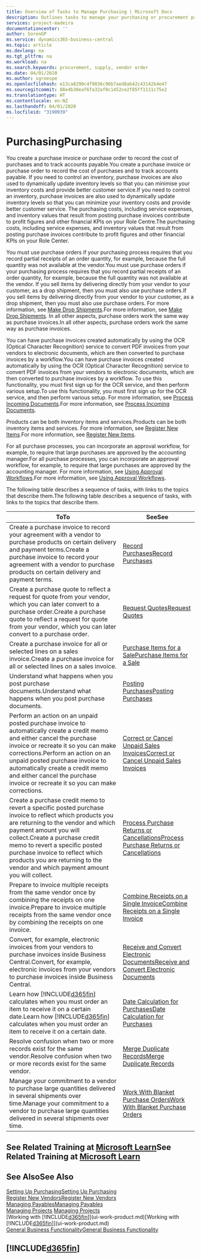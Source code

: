```yaml
---
title: Overview of Tasks to Manage Purchasing | Microsoft Docs
description: Outlines tasks to manage your purchasing or procurement processes, including how purchase invoices and purchase orders work.
services: project-madeira
documentationcenter: ''
author: SorenGP
ms.service: dynamics365-business-central
ms.topic: article
ms.devlang: na
ms.tgt_pltfrm: na
ms.workload: na
ms.search.keywords: procurement, supply, vendor order
ms.date: 04/01/2020
ms.author: sgroespe
ms.openlocfilehash: e13ca8290c4f9036c96b7aed8ab42c43142b4e47
ms.sourcegitcommit: 88e4b30eaf6fa32af0c1452ce2f85ff1111c75e2
ms.translationtype: HT
ms.contentlocale: en-NZ
ms.lasthandoff: 04/01/2020
ms.locfileid: "3190939"
---
```

# <a name="purchasing"></a><span data-ttu-id="5f51a-103">Purchasing</span><span class="sxs-lookup"><span data-stu-id="5f51a-103">Purchasing</span></span>
<span data-ttu-id="5f51a-104">You create a purchase invoice or purchase order to record the cost of purchases and to track accounts payable.</span><span class="sxs-lookup"><span data-stu-id="5f51a-104">You create a purchase invoice or purchase order to record the cost of purchases and to track accounts payable.</span></span> <span data-ttu-id="5f51a-105">If you need to control an inventory, purchase invoices are also used to dynamically update inventory levels so that you can minimise your inventory costs and provide better customer service.</span><span class="sxs-lookup"><span data-stu-id="5f51a-105">If you need to control an inventory, purchase invoices are also used to dynamically update inventory levels so that you can minimize your inventory costs and provide better customer service.</span></span> <span data-ttu-id="5f51a-106">The purchasing costs, including service expenses, and inventory values that result from posting purchase invoices contribute to profit figures and other financial KPIs on your Role Centre.</span><span class="sxs-lookup"><span data-stu-id="5f51a-106">The purchasing costs, including service expenses, and inventory values that result from posting purchase invoices contribute to profit figures and other financial KPIs on your Role Center.</span></span>

<span data-ttu-id="5f51a-107">You must use purchase orders if your purchasing process requires that you record partial receipts of an order quantity, for example, because the full quantity was not available at the vendor.</span><span class="sxs-lookup"><span data-stu-id="5f51a-107">You must use purchase orders if your purchasing process requires that you record partial receipts of an order quantity, for example, because the full quantity was not available at the vendor.</span></span> <span data-ttu-id="5f51a-108">If you sell items by delivering directly from your vendor to your customer, as a drop shipment, then you must also use purchase orders.</span><span class="sxs-lookup"><span data-stu-id="5f51a-108">If you sell items by delivering directly from your vendor to your customer, as a drop shipment, then you must also use purchase orders.</span></span> <span data-ttu-id="5f51a-109">For more information, see [Make Drop Shipments](sales-how-drop-shipment.md).</span><span class="sxs-lookup"><span data-stu-id="5f51a-109">For more information, see [Make Drop Shipments](sales-how-drop-shipment.md).</span></span> <span data-ttu-id="5f51a-110">In all other aspects, purchase orders work the same way as purchase invoices.</span><span class="sxs-lookup"><span data-stu-id="5f51a-110">In all other aspects, purchase orders work the same way as purchase invoices.</span></span>

<span data-ttu-id="5f51a-111">You can have purchase invoices created automatically by using the OCR (Optical Character Recognition) service to convert PDF invoices from your vendors to electronic documents, which are then converted to purchase invoices by a workflow.</span><span class="sxs-lookup"><span data-stu-id="5f51a-111">You can have purchase invoices created automatically by using the OCR (Optical Character Recognition) service to convert PDF invoices from your vendors to electronic documents, which are then converted to purchase invoices by a workflow.</span></span> <span data-ttu-id="5f51a-112">To use this functionality, you must first sign up for the OCR service, and then perform various setup.</span><span class="sxs-lookup"><span data-stu-id="5f51a-112">To use this functionality, you must first sign up for the OCR service, and then perform various setup.</span></span> <span data-ttu-id="5f51a-113">For more information, see [Process Incoming Documents](across-process-income-documents.md).</span><span class="sxs-lookup"><span data-stu-id="5f51a-113">For more information, see [Process Incoming Documents](across-process-income-documents.md).</span></span>      

<span data-ttu-id="5f51a-114">Products can be both inventory items and services.</span><span class="sxs-lookup"><span data-stu-id="5f51a-114">Products can be both inventory items and services.</span></span> <span data-ttu-id="5f51a-115">For more information, see [Register New Items](inventory-how-register-new-items.md).</span><span class="sxs-lookup"><span data-stu-id="5f51a-115">For more information, see [Register New Items](inventory-how-register-new-items.md).</span></span>

<span data-ttu-id="5f51a-116">For all purchase processes, you can incorporate an approval workflow, for example, to require that large purchases are approved by the accounting manager.</span><span class="sxs-lookup"><span data-stu-id="5f51a-116">For all purchase processes, you can incorporate an approval workflow, for example, to require that large purchases are approved by the accounting manager.</span></span> <span data-ttu-id="5f51a-117">For more information, see [Using Approval Workflows](across-how-use-approval-workflows.md).</span><span class="sxs-lookup"><span data-stu-id="5f51a-117">For more information, see [Using Approval Workflows](across-how-use-approval-workflows.md).</span></span>

<span data-ttu-id="5f51a-118">The following table describes a sequence of tasks, with links to the topics that describe them.</span><span class="sxs-lookup"><span data-stu-id="5f51a-118">The following table describes a sequence of tasks, with links to the topics that describe them.</span></span>

| <span data-ttu-id="5f51a-119">To</span><span class="sxs-lookup"><span data-stu-id="5f51a-119">To</span></span> | <span data-ttu-id="5f51a-120">See</span><span class="sxs-lookup"><span data-stu-id="5f51a-120">See</span></span> |
| --- | --- |
| <span data-ttu-id="5f51a-121">Create a purchase invoice to record your agreement with a vendor to purchase products on certain delivery and payment terms.</span><span class="sxs-lookup"><span data-stu-id="5f51a-121">Create a purchase invoice to record your agreement with a vendor to purchase products on certain delivery and payment terms.</span></span> |[<span data-ttu-id="5f51a-122">Record Purchases</span><span class="sxs-lookup"><span data-stu-id="5f51a-122">Record Purchases</span></span>](purchasing-how-record-purchases.md) |
|<span data-ttu-id="5f51a-123">Create a purchase quote to reflect a request for quote from your vendor, which you can later convert to a purchase order.</span><span class="sxs-lookup"><span data-stu-id="5f51a-123">Create a purchase quote to reflect a request for quote from your vendor, which you can later convert to a purchase order.</span></span>|[<span data-ttu-id="5f51a-124">Request Quotes</span><span class="sxs-lookup"><span data-stu-id="5f51a-124">Request Quotes</span></span>](purchasing-how-request-quotes.md)|
| <span data-ttu-id="5f51a-125">Create a purchase invoice for all or selected lines on a sales invoice.</span><span class="sxs-lookup"><span data-stu-id="5f51a-125">Create a purchase invoice for all or selected lines on a sales invoice.</span></span> |[<span data-ttu-id="5f51a-126">Purchase Items for a Sale</span><span class="sxs-lookup"><span data-stu-id="5f51a-126">Purchase Items for a Sale</span></span>](purchasing-how-purchase-products-sale.md) |
|<span data-ttu-id="5f51a-127">Understand what happens when you post purchase documents.</span><span class="sxs-lookup"><span data-stu-id="5f51a-127">Understand what happens when you post purchase documents.</span></span>|[<span data-ttu-id="5f51a-128">Posting Purchases</span><span class="sxs-lookup"><span data-stu-id="5f51a-128">Posting Purchases</span></span>](ui-post-purchases.md)|
| <span data-ttu-id="5f51a-129">Perform an action on an unpaid posted purchase invoice to automatically create a credit memo and either cancel the purchase invoice or recreate it so you can make corrections.</span><span class="sxs-lookup"><span data-stu-id="5f51a-129">Perform an action on an unpaid posted purchase invoice to automatically create a credit memo and either cancel the purchase invoice or recreate it so you can make corrections.</span></span> |[<span data-ttu-id="5f51a-130">Correct or Cancel Unpaid Sales Invoices</span><span class="sxs-lookup"><span data-stu-id="5f51a-130">Correct or Cancel Unpaid Sales Invoices</span></span>](purchasing-how-correct-cancel-unpaid-purchase-invoices.md) |
| <span data-ttu-id="5f51a-131">Create a purchase credit memo to revert a specific posted purchase invoice to reflect which products you are returning to the vendor and which payment amount you will collect.</span><span class="sxs-lookup"><span data-stu-id="5f51a-131">Create a purchase credit memo to revert a specific posted purchase invoice to reflect which products you are returning to the vendor and which payment amount you will collect.</span></span> |[<span data-ttu-id="5f51a-132">Process Purchase Returns or Cancellations</span><span class="sxs-lookup"><span data-stu-id="5f51a-132">Process Purchase Returns or Cancellations</span></span>](purchasing-how-register-new-vendors.md) |
|<span data-ttu-id="5f51a-133">Prepare to invoice multiple receipts from the same vendor once by combining the receipts on one invoice.</span><span class="sxs-lookup"><span data-stu-id="5f51a-133">Prepare to invoice multiple receipts from the same vendor once by combining the receipts on one invoice.</span></span>|[<span data-ttu-id="5f51a-134">Combine Receipts on a Single Invoice</span><span class="sxs-lookup"><span data-stu-id="5f51a-134">Combine Receipts on a Single Invoice</span></span>](purchasing-how-to-combine-receipts.md)|
|<span data-ttu-id="5f51a-135">Convert, for example, electronic invoices from your vendors to purchase invoices inside Business Central.</span><span class="sxs-lookup"><span data-stu-id="5f51a-135">Convert, for example, electronic invoices from your vendors to purchase invoices inside Business Central.</span></span>|[<span data-ttu-id="5f51a-136">Receive and Convert Electronic Documents</span><span class="sxs-lookup"><span data-stu-id="5f51a-136">Receive and Convert Electronic Documents</span></span>](purchasing-how-to-receive-and-convert-electronic-documents.md)|
| <span data-ttu-id="5f51a-137">Learn how [!INCLUDE[d365fin](includes/d365fin_md.md)] calculates when you must order an item to receive it on a certain date.</span><span class="sxs-lookup"><span data-stu-id="5f51a-137">Learn how [!INCLUDE[d365fin](includes/d365fin_md.md)] calculates when you must order an item to receive it on a certain date.</span></span>|[<span data-ttu-id="5f51a-138">Date Calculation for Purchases</span><span class="sxs-lookup"><span data-stu-id="5f51a-138">Date Calculation for Purchases</span></span>](purchasing-date-calculation-for-purchases.md)|
|<span data-ttu-id="5f51a-139">Resolve confusion when two or more records exist for the same vendor.</span><span class="sxs-lookup"><span data-stu-id="5f51a-139">Resolve confusion when two or more records exist for the same vendor.</span></span>|[<span data-ttu-id="5f51a-140">Merge Duplicate Records</span><span class="sxs-lookup"><span data-stu-id="5f51a-140">Merge Duplicate Records</span></span>](sales-how-merge-duplicate-records.md)|
|<span data-ttu-id="5f51a-141">Manage your commitment to a vendor to purchase large quantities delivered in several shipments over time.</span><span class="sxs-lookup"><span data-stu-id="5f51a-141">Manage your commitment to a vendor to purchase large quantities delivered in several shipments over time.</span></span>|[<span data-ttu-id="5f51a-142">Work With Blanket Purchase Orders</span><span class="sxs-lookup"><span data-stu-id="5f51a-142">Work With Blanket Purchase Orders</span></span>](sales-how-to-create-blanket-sales-orders.md)|

## <a name="see-related-training-at-microsoft-learn"></a><span data-ttu-id="5f51a-143">See Related Training at [Microsoft Learn](/learn/paths/purchase-items-services-dynamics-365-business-central/)</span><span class="sxs-lookup"><span data-stu-id="5f51a-143">See Related Training at [Microsoft Learn](/learn/paths/purchase-items-services-dynamics-365-business-central/)</span></span>

## <a name="see-also"></a><span data-ttu-id="5f51a-144">See Also</span><span class="sxs-lookup"><span data-stu-id="5f51a-144">See Also</span></span>
[<span data-ttu-id="5f51a-145">Setting Up Purchasing</span><span class="sxs-lookup"><span data-stu-id="5f51a-145">Setting Up Purchasing</span></span>](purchasing-setup-purchasing.md)  
[<span data-ttu-id="5f51a-146">Register New Vendors</span><span class="sxs-lookup"><span data-stu-id="5f51a-146">Register New Vendors</span></span>](purchasing-how-register-new-vendors.md)  
[<span data-ttu-id="5f51a-147">Managing Payables</span><span class="sxs-lookup"><span data-stu-id="5f51a-147">Managing Payables</span></span>](payables-manage-payables.md)  
<span data-ttu-id="5f51a-148">[Managing Projects](projects-manage-projects.md)  </span><span class="sxs-lookup"><span data-stu-id="5f51a-148">[Managing Projects](projects-manage-projects.md)  </span></span>  
<span data-ttu-id="5f51a-149">[Working with [!INCLUDE[d365fin](includes/d365fin_md.md)]](ui-work-product.md)</span><span class="sxs-lookup"><span data-stu-id="5f51a-149">[Working with [!INCLUDE[d365fin](includes/d365fin_md.md)]](ui-work-product.md)</span></span>  
[<span data-ttu-id="5f51a-150">General Business Functionality</span><span class="sxs-lookup"><span data-stu-id="5f51a-150">General Business Functionality</span></span>](ui-across-business-areas.md)

## [!INCLUDE[d365fin](includes/free_trial_md.md)]  
